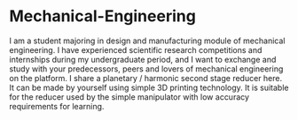 # Mechanical-Engineering
I am a student majoring in design and manufacturing module of mechanical engineering. I have experienced scientific research competitions and internships during my undergraduate period, and I want to exchange and study with your predecessors, peers and lovers of mechanical engineering on the platform.
I share a planetary / harmonic second stage reducer here. It can be made by yourself using simple 3D printing technology. It is suitable for the reducer used by the simple manipulator with low accuracy requirements for learning.
